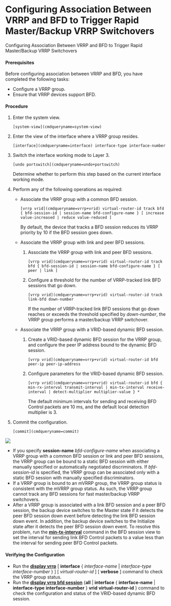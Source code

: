 Configuring Association Between VRRP and BFD to Trigger Rapid Master/Backup VRRP Switchovers
============================================================================================

Configuring Association Between VRRP and BFD to Trigger Rapid Master/Backup VRRP Switchovers

#### Prerequisites

Before configuring association between VRRP and BFD, you have completed the following tasks:

* Configure a VRRP group.
* Ensure that VRRP devices support BFD.

#### Procedure

1. Enter the system view.
   ```
   [system-view](cmdqueryname=system-view)
   ```
2. Enter the view of the interface where a VRRP group resides.
   ```
   [interface](cmdqueryname=interface) interface-type interface-number
   ```
3. Switch the interface working mode to Layer 3.
   ```
   [undo portswitch](cmdqueryname=undo+portswitch)
   ```
   
   Determine whether to perform this step based on the current interface working mode.
4. Perform any of the following operations as required:
   * Associate the VRRP group with a common BFD session.
     ```
     [vrrp vrid](cmdqueryname=vrrp+vrid) virtual-router-id track bfd { bfd-session-id | session-name bfd-configure-name } [ increase value-increased | reduce value-reduced ]
     ```
     
     By default, the device that tracks a BFD session reduces its VRRP priority by 10 if the BFD session goes down.
   * Associate the VRRP group with link and peer BFD sessions.
     
     1. Associate the VRRP group with link and peer BFD sessions.
        ```
        [vrrp vrid](cmdqueryname=vrrp+vrid) virtual-router-id track bfd { bfd-session-id | session-name bfd-configure-name } [ peer | link ]
        ```
     2. Configure a threshold for the number of VRRP-tracked link BFD sessions that go down.
        
        ```
        [vrrp vrid](cmdqueryname=vrrp+vrid) virtual-router-id track link-bfd down-number
        ```
        
        If the number of VRRP-tracked link BFD sessions that go down reaches or exceeds the threshold specified by *down-number*, the VRRP group performs a master/backup VRRP switchover.
   * Associate the VRRP group with a VRID-based dynamic BFD session.
     1. Create a VRID-based dynamic BFD session for the VRRP group, and configure the peer IP address bound to the dynamic BFD session.
        ```
        [vrrp vrid](cmdqueryname=vrrp+vrid) virtual-router-id bfd peer-ip peer-ip-address
        ```
     2. Configure parameters for the VRID-based dynamic BFD session.
        
        ```
        [vrrp vrid](cmdqueryname=vrrp+vrid) virtual-router-id bfd { min-rx-interval transmit-interval | min-tx-interval receive-interval | detect-multiplier multiplier-value } *
        ```
        
        The default minimum intervals for sending and receiving BFD Control packets are 10 ms, and the default local detection multiplier is 3.
5. Commit the configuration.
   ```
   [commit](cmdqueryname=commit)
   ```

![](public_sys-resources/note_3.0-en-us.png) 

* If you specify **session-name** *bfd-configure-name* when associating a VRRP group with a common BFD session or link and peer BFD sessions, the VRRP group can be bound to a static BFD session with either manually specified or automatically negotiated discriminators. If *bfd-session-id* is specified, the VRRP group can be associated only with a static BFD session with manually specified discriminators.
* If a VRRP group is bound to an mVRRP group, the VRRP group status is consistent with the mVRRP group status. As such, the VRRP group cannot track any BFD sessions for fast master/backup VRRP switchovers.
* After a VRRP group is associated with a link BFD session and a peer BFD session, the backup device switches to the Master state if it detects the peer BFD session down event before detecting the link BFD session down event. In addition, the backup device switches to the Initialize state after it detects the peer BFD session down event. To resolve this problem, run the [**min-tx-interval**](cmdqueryname=min-tx-interval) command in the BFD session view to set the interval for sending link BFD Control packets to a value less than the interval for sending peer BFD Control packets.


#### Verifying the Configuration

* Run the [**display vrrp**](cmdqueryname=display+vrrp) [ **interface** { *interface-name* | *interface-type* *interface-number* } ] [ *virtual-router-id* ] [ **verbose** ] command to check the VRRP group status.
* Run the **[**display vrrp bfd session**](cmdqueryname=display+vrrp+bfd+session)** {****all**** | ****interface**** { **interface-name** | **interface-type** **interface-number** } ****vrid**** **virtual-router-id** } command to check the configuration and status of the VRID-based dynamic BFD session.